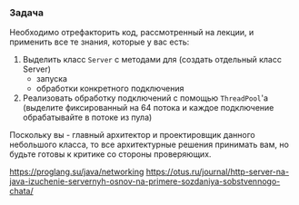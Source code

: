 ### Задача

Необходимо отрефакторить код, рассмотренный на лекции, и применить все те знания, которые у вас есть:
1. Выделить класс `Server` с методами для (создать отдельный класс Server)
    - запуска
    - обработки конкретного подключения
2. Реализовать обработку подключений с помощью `ThreadPool`'а (выделите фиксированный 
на 64 потока и каждое подключение обрабатывайте в потоке из пула)

Поскольку вы - главный архитектор и проектировщик данного небольшого класса, 
то все архитектурные решения принимать вам, но будьте готовы к критике со стороны проверяющих.

https://proglang.su/java/networking
https://otus.ru/journal/http-server-na-java-izuchenie-servernyh-osnov-na-primere-sozdaniya-sobstvennogo-chata/
